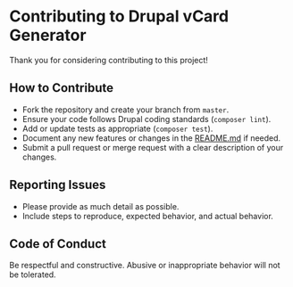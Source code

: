 # Contributing to Drupal vCard Generator

Thank you for considering contributing to this project!

## How to Contribute

- Fork the repository and create your branch from `master`.
- Ensure your code follows Drupal coding standards (`composer lint`).
- Add or update tests as appropriate (`composer test`).
- Document any new features or changes in the [README.md](README.md) if needed.
- Submit a pull request or merge request with a clear description of your changes.

## Reporting Issues

- Please provide as much detail as possible.
- Include steps to reproduce, expected behavior, and actual behavior.

## Code of Conduct

Be respectful and constructive. Abusive or inappropriate behavior will not be tolerated.
